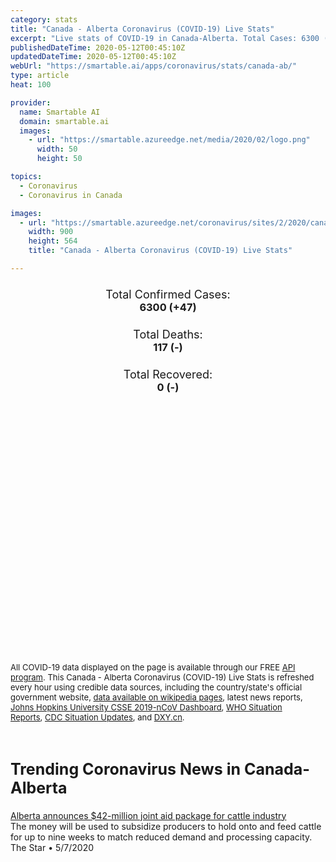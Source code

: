 ```yaml
---
category: stats
title: "Canada - Alberta Coronavirus (COVID-19) Live Stats"
excerpt: "Live stats of COVID-19 in Canada-Alberta. Total Cases: 6300 (+47), Deaths: 117 (-), Recoveries: 0(-)."
publishedDateTime: 2020-05-12T00:45:10Z
updatedDateTime: 2020-05-12T00:45:10Z
webUrl: "https://smartable.ai/apps/coronavirus/stats/canada-ab/"
type: article
heat: 100

provider:
  name: Smartable AI
  domain: smartable.ai
  images:
    - url: "https://smartable.azureedge.net/media/2020/02/logo.png"
      width: 50
      height: 50

topics:
  - Coronavirus
  - Coronavirus in Canada

images:
  - url: "https://smartable.azureedge.net/coronavirus/sites/2/2020/canada-ab.jpg"
    width: 900
    height: 564
    title: "Canada - Alberta Coronavirus (COVID-19) Live Stats"

---
```

<div class="total-stats" style="text-align: center;">
    <h3>
	    <div style="font-size: 18px; font-weight: 400;">Total Confirmed Cases:</div>
	    6300 (<span class='red'>+47</span>)
    </h3>
    <h3>
	    <div style="font-size: 18px; font-weight: 400;">Total Deaths:</div>
	    117 (-)
    </h3>
    <h3>
	    <div style="font-size: 18px; font-weight: 400;">Total Recovered:</div>
	    0 (-)
    </h3>
</div>

<script type="text/javascript" src="https://www.gstatic.com/charts/loader.js"></script>

<div id="time_series_chart" style="width: 100%; height: 400px;"></div>
<script type="text/javascript">
  google.charts.load('current', {'packages':['corechart']});
  google.charts.setOnLoadCallback(drawChart);
  function drawChart() {
    var data = google.visualization.arrayToDataTable([
      ['Date', 'Total Cases', 'Total Deaths', 'Total Recovered'],
      ['1/22/2020', 0, 0, 0],['1/23/2020', 0, 0, 0],['1/24/2020', 0, 0, 0],['1/25/2020', 0, 0, 0],['1/26/2020', 0, 0, 0],['1/27/2020', 0, 0, 0],['1/28/2020', 0, 0, 0],['1/29/2020', 0, 0, 0],['1/30/2020', 0, 0, 0],['1/31/2020', 0, 0, 0],['2/1/2020', 0, 0, 0],['2/2/2020', 0, 0, 0],['2/3/2020', 0, 0, 0],['2/4/2020', 0, 0, 0],['2/5/2020', 0, 0, 0],['2/6/2020', 0, 0, 0],['2/7/2020', 0, 0, 0],['2/8/2020', 0, 0, 0],['2/9/2020', 0, 0, 0],['2/10/2020', 0, 0, 0],['2/11/2020', 0, 0, 0],['2/12/2020', 0, 0, 0],['2/13/2020', 0, 0, 0],['2/14/2020', 0, 0, 0],['2/15/2020', 0, 0, 0],['2/16/2020', 0, 0, 0],['2/17/2020', 0, 0, 0],['2/18/2020', 0, 0, 0],['2/19/2020', 0, 0, 0],['2/20/2020', 0, 0, 0],['2/21/2020', 0, 0, 0],['2/22/2020', 0, 0, 0],['2/23/2020', 0, 0, 0],['2/24/2020', 0, 0, 0],['2/25/2020', 0, 0, 0],['2/26/2020', 0, 0, 0],['2/27/2020', 0, 0, 0],['2/28/2020', 0, 0, 0],['2/29/2020', 0, 0, 0],['3/1/2020', 0, 0, 0],['3/2/2020', 0, 0, 0],['3/3/2020', 0, 0, 0],['3/4/2020', 0, 0, 0],['3/5/2020', 0, 0, 0],['3/6/2020', 1, 0, 0],['3/7/2020', 2, 0, 0],['3/8/2020', 4, 0, 0],['3/9/2020', 7, 0, 0],['3/10/2020', 7, 0, 0],['3/11/2020', 19, 0, 0],['3/12/2020', 19, 0, 0],['3/13/2020', 29, 0, 0],['3/14/2020', 39, 0, 0],['3/15/2020', 56, 0, 0],['3/16/2020', 74, 0, 0],['3/17/2020', 97, 0, 0],['3/18/2020', 119, 0, 0],['3/19/2020', 146, 1, 0],['3/20/2020', 195, 1, 0],['3/21/2020', 226, 1, 0],['3/22/2020', 259, 1, 0],['3/23/2020', 301, 1, 0],['3/24/2020', 359, 2, 0],['3/25/2020', 419, 2, 0],['3/26/2020', 486, 2, 0],['3/27/2020', 542, 2, 0],['3/28/2020', 542, 2, 0],['3/29/2020', 621, 2, 0],['3/30/2020', 661, 3, 0],['3/31/2020', 690, 8, 0],['4/1/2020', 754, 9, 0],['4/2/2020', 969, 13, 0],['4/3/2020', 969, 13, 0],['4/4/2020', 1075, 18, 0],['4/5/2020', 1181, 20, 0],['4/6/2020', 1250, 23, 0],['4/7/2020', 1373, 24, 0],['4/8/2020', 1373, 26, 0],['4/9/2020', 1423, 29, 0],['4/10/2020', 1500, 39, 0],['4/11/2020', 1567, 40, 0],['4/12/2020', 1648, 44, 0],['4/13/2020', 1732, 46, 0],['4/14/2020', 1870, 48, 0],['4/15/2020', 1870, 48, 0],['4/16/2020', 2158, 50, 0],['4/17/2020', 2397, 50, 0],['4/18/2020', 2562, 51, 0],['4/19/2020', 2803, 55, 0],['4/20/2020', 2908, 59, 0],['4/21/2020', 3095, 61, 0],['4/22/2020', 3401, 66, 0],['4/23/2020', 3720, 68, 0],['4/24/2020', 3720, 68, 0],['4/25/2020', 4233, 73, 0],['4/26/2020', 4480, 73, 0],['4/27/2020', 4696, 75, 0],['4/28/2020', 4850, 80, 0],['4/29/2020', 5165, 87, 0],['4/30/2020', 5355, 90, 0],['5/1/2020', 5512, 92, 0],['5/2/2020', 5670, 94, 0],['5/3/2020', 5766, 95, 0],['5/4/2020', 5836, 104, 0],['5/5/2020', 5893, 106, 0],['5/6/2020', 5963, 112, 0],['5/7/2020', 6017, 114, 0],['5/8/2020', 6098, 115, 0],['5/9/2020', 6157, 116, 0],['5/10/2020', 6253, 117, 0],['5/11/2020', 6300, 117, 0],
    ]);
    var options = {
      curveType: 'none',
      chartArea: {'width': '80%', 'height': '80%'},
      legend: { position: 'top' },
      lineWidth: 5,
      colors: ['#f60109', '#444444', '#81B71F']
    };
    var chart = new google.visualization.LineChart(document.getElementById('time_series_chart'));
    chart.draw(data, options);
  }
</script>





<span style="font-size: 13px">All COVID-19 data displayed on the page is available through our FREE <a href="https://developer.smartable.ai">API program</a>. This Canada - Alberta Coronavirus (COVID-19) Live Stats is refreshed every hour using credible data sources, including the country/state's official government website, <a href="https://en.wikipedia.org/wiki/2019%E2%80%9320_coronavirus_pandemic" target="_blank">data available on wikipedia pages</a>, latest news reports, <a href="https://systems.jhu.edu/research/public-health/ncov/" target="_blank">Johns Hopkins University CSSE 2019-nCoV Dashboard</a>, <a href="https://www.who.int/emergencies/diseases/novel-coronavirus-2019/situation-reports" target="_blank">WHO Situation Reports</a>, <a href="https://www.cdc.gov/coronavirus/2019-ncov/index.html" target="_blank">CDC Situation Updates</a>, and <a href="https://ncov.dxy.cn/ncovh5/view/pneumonia" target="_blank">DXY.cn</a>.</span>


<h2 id="news" class="center" style="margin-top: 60px; font-size: 25px;">Trending Coronavirus News in Canada-Alberta</h2>
<div class="row">
<div class="col-md-6 col-sm-12">
  <div class="content-card">
	<a href="https://www.thestar.com/news/canada/2020/05/07/alberta-announces-42-million-joint-aid-package-for-cattle-industry.html"><div class="card-image" style="background-image: url(https://images.thestar.com/-iKDuCOI_sQMCc50MjwswdmxhOI=/1200x782/smart/filters:cb(1588906630760)/https://www.thestar.com/content/dam/thestar/news/canada/2020/05/07/alberta-announces-42-million-joint-aid-package-for-cattle-industry/jfj10662055.jpg)"></div></a>
	<div class="content">
		<div class="card-title"><a href="https://www.thestar.com/news/canada/2020/05/07/alberta-announces-42-million-joint-aid-package-for-cattle-industry.html">Alberta announces $42-million joint aid package for cattle industry</a></div>
		<div class="card-excerpt">The money will be used to subsidize producers to hold onto and feed cattle for up to nine weeks to match reduced demand and processing capacity.</div>
		<div class="card-meta">
			<span class="card-provider">The Star</span> • <span class="card-date">5/7/2020</span>
		</div>
	</div>
  </div>
</div>

</div>

